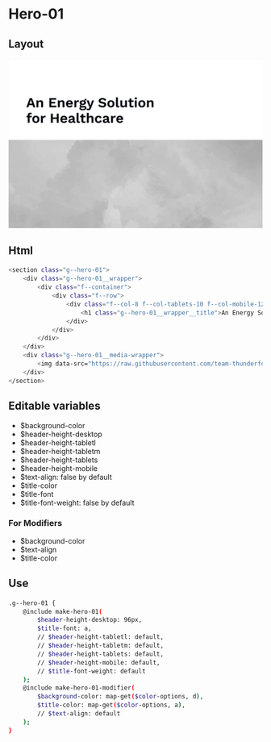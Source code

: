 # Hero-01

## Layout

![alt text][hero-01]

[hero-01]: /src/img/global-components/hero/hero-01.png

## Html

```sh
<section class="g--hero-01">
    <div class="g--hero-01__wrapper">
        <div class="f--container">
            <div class="f--row">
                <div class="f--col-8 f--col-tablets-10 f--col-mobile-12">
                    <h1 class="g--hero-01__wrapper__title">An Energy Solution for Healthcare</h1>
                </div>
            </div>
        </div>
    </div>
    <div class="g--hero-01__media-wrapper">
        <img data-src="https://raw.githubusercontent.com/team-thunderfoot/ui/main/src/img/global-components/card/card-bg-placeholder.jpg" src="/src/img/global-components/card/card-bg-placeholder.jpg" alt="alt text" class="g--hero-01__media-wrapper__media g--lazy-01">
    </div>
</section>
```

## Editable variables

- $background-color
- $header-height-desktop
- $header-height-tabletl
- $header-height-tabletm
- $header-height-tablets
- $header-height-mobile
- $text-align: false by default
- $title-color
- $title-font
- $title-font-weight: false by default

### For Modifiers

- $background-color
- $text-align
- $title-color

## Use

```sh
.g--hero-01 {
    @include make-hero-01(
        $header-height-desktop: 96px,
        $title-font: a,
        // $header-height-tabletl: default,
        // $header-height-tabletm: default,
        // $header-height-tablets: default,
        // $header-height-mobile: default,
        // $title-font-weight: default
    );
    @include make-hero-01-modifier(
        $background-color: map-get($color-options, d),
        $title-color: map-get($color-options, a),
        // $text-align: default
    );
}
```
